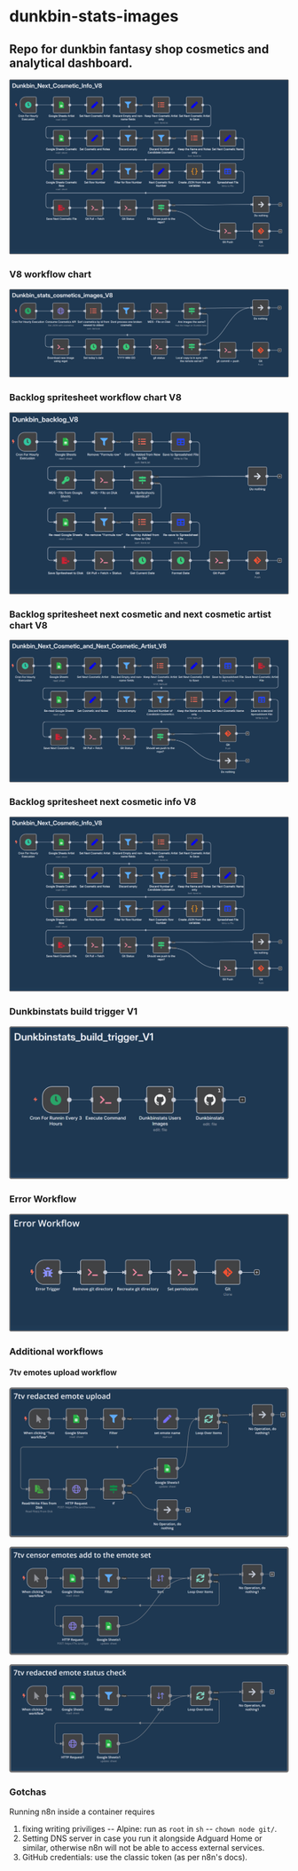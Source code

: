 # dunkbin-stats-images

## Repo for dunkbin fantasy shop cosmetics and analytical dashboard.

![Dunkbin_Next_Cosmetic_Info_V8](https://github.com/WUOTE/dunkbin-stats-images/blob/main/n8n_workflows/Workflow_screenshots/Dunkbin_Next_Cosmetic_Info_V8.png)

### V8 workflow chart

![Dunkbin_stats_cosmetics_images_V8](https://github.com/WUOTE/dunkbin-stats-images/blob/main/n8n_workflows/Workflow_screenshots/Dunkbin_stats_cosmetics_images_V8.png)

### Backlog spritesheet workflow chart V8

![Dunkbin_backlog_V8](https://github.com/WUOTE/dunkbin-stats-images/blob/main/n8n_workflows/Workflow_screenshots/Dunkbin_backlog_V8.png)

### Backlog spritesheet next cosmetic and next cosmetic artist chart V8

![Dunkbin_Next_Cosmetic_and_Next_Cosmetic_Artist_V8](https://github.com/WUOTE/dunkbin-stats-images/blob/main/n8n_workflows/Workflow_screenshots/Dunkbin_Next_Cosmetic_and_Next_Cosmetic_Artist_V8.png)

### Backlog spritesheet next cosmetic info V8

![Dunkbin_Next_Cosmetic_Info_V8](https://github.com/WUOTE/dunkbin-stats-images/blob/main/n8n_workflows/Workflow_screenshots/Dunkbin_Next_Cosmetic_Info_V8.png)

### Dunkbinstats build trigger V1

![Dunkbinstats_build_trigger_V1](https://github.com/WUOTE/dunkbin-stats-images/blob/main/n8n_workflows/Workflow_screenshots/Dunkbinstats_build_trigger_V1.png) 

### Error Workflow

![Errow Workflow](https://github.com/WUOTE/dunkbin-stats-images/blob/main/n8n_workflows/Workflow_screenshots/Error_workflow.png)

### Additional workflows

#### 7tv emotes upload workflow

![7tv_censor_emote_upload](https://github.com/WUOTE/dunkbin-stats-images/blob/main/n8n_workflows/Workflow_screenshots/7tv_censor_emote_upload.png)

![7tv_censor_emotes_add_to_the_emote_set](https://github.com/WUOTE/dunkbin-stats-images/blob/main/n8n_workflows/Workflow_screenshots/7tv_censor_emotes_add_to_the_emote_set.png)

![7tv_censor_emote_status_check](https://github.com/WUOTE/dunkbin-stats-images/blob/main/n8n_workflows/Workflow_screenshots/7tv_censor_emote_status_check.png)

### Gotchas

Running n8n inside a container requires

1. fixing writing priviliges -- Alpine: run as `root` in `sh` -- `chown node git/`.
2. Setting DNS server in case you run it alongside Adguard Home or similar, otherwise n8n will not be able to access external services.
3. GitHub credentials: use the classic token (as per n8n's docs).
